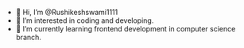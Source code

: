 - 👋 Hi, I’m @Rushikeshswami1111
- 👀 I’m interested in coding and developing.
- 🌱 I’m currently learning frontend development in computer science branch.


<!---
Rushikeshswami1111/Rushikeshswami1111 is a ✨ special ✨ repository because its `README.md` (this file) appears on your GitHub profile.
You can click the Preview link to take a look at your changes.
--->
